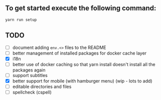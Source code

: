 ## To get started execute the following command:

```bash
yarn run setup
```

## TODO
- [ ] document adding `env.<>` files to the README
- [ ] better management of installed packages for docker cache layer
- [x] i18n
- [ ] better use of docker caching so that yarn install doesn't install all the packages again
- [ ] support subtitles
- [x] better support for mobile (with hamburger menu) (wip - lots to add)
- [ ] editable directories and files
- [ ] spellcheck (cspell)
